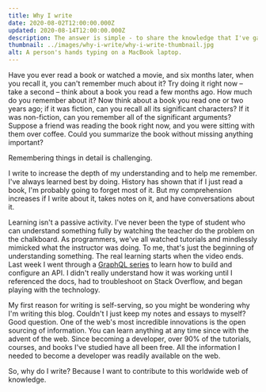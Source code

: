 ```yaml
---
title: Why I write
date: 2020-08-02T12:00:00.000Z
updated: 2020-08-14T12:00:00.000Z
description: The answer is simple - to share the knowledge that I've gained.
thumbnail: ../images/why-i-write/why-i-write-thumbnail.jpg
alt: A person's hands typing on a MacBook laptop.
---
```


Have you ever read a book or watched a movie, and six months later, when you recall it, you can't remember much about it? Try doing it right now – take a second – think about a book you read a few months ago. How much do you remember about it? Now think about a book you read one or two years ago; if it was fiction, can you recall all its significant characters? If it was non-fiction, can you remember all of the significant arguments? Suppose a friend was reading the book right now, and you were sitting with them over coffee. Could you summarize the book without missing anything important?

Remembering things in detail is challenging.

I write to increase the depth of my understanding and to help me remember. I've always learned best by doing. History has shown that if I just read a book, I'm probably going to forget most of it. But my comprehension increases if I write about it, takes notes on it, and have conversations about it.

Learning isn't a passive activity. I've never been the type of student who can understand something fully by watching the teacher do the problem on the chalkboard. As programmers, we've all watched tutorials and mindlessly mimicked what the instructor was doing. To me, that's just the beginning of understanding something. The real learning starts when the video ends. Last week I went through a [GraphQL series](https://www.leveluptutorials.com/tutorials/how-to-make-a-graphql-api) to learn how to build and configure an API. I didn't really understand how it was working until I referenced the docs, had to troubleshoot on Stack Overflow, and began playing with the technology.

My first reason for writing is self-serving, so you might be wondering why I'm writing this blog. Couldn't I just keep my notes and essays to myself? Good question. One of the web's most incredible innovations is the open sourcing of information. You can learn anything at any time since with the advent of the web. Since becoming a developer, over 90% of the tutorials, courses, and books I've studied have all been free. All the information I needed to become a developer was readily available on the web.

So, why do I write? Because I want to contribute to this worldwide web of knowledge.
